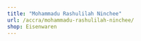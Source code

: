 ```yaml
---
title: "Mohammadu Rashulilah Ninchee"
url: /accra/mohammadu-rashulilah-ninchee/
shop: Eisenwaren
---
```

